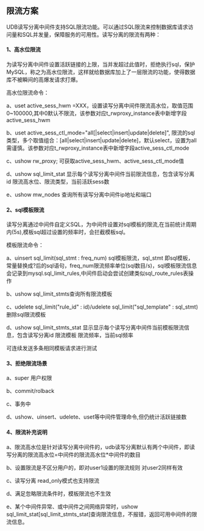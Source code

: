 ## 限流方案

UDB读写分离中间件支持SQL限流功能。可以通过SQL限流来控制数据库请求访问量和SQL并发量，保障服务的可用性。读写分离的限流有两种：

#### 1、高水位限流

为读写分离中间件设置活跃链接的上限，当并发超过此值时，拒绝执行sql，保护MySQL，称之为高水位限流，这样就给数据库加上了一层限流的功能，使得数据库不被瞬间的高爆发请求打爆。

高水位限流命令：


a、uset active_sess_hwm =XXX，设置读写分离中间件限流高水位，取值范围0~100000,其中0默认不限流，该参数对应t_rwproxy_instance表中新增字段active_sess_hwm



b、uset active_sess_ctl_mode="all[|select|insert|update|delete]", 限流的sql类型，多个取值组合：[all|select|insert|update|delete]，默认select，设置为all需谨慎。该参数对应t_rwproxy_instance表中新增字段active_sess_ctl_mode

c、ushow rw_proxy; 可获取active_sess_hwm、active_sess_ctl_mode值

d、ushow sql_limit_stat 显示每个读写分离中间件当前限流信息，包含读写分离id 限流高水位、限流类型，当前活跃sess数

e、ushow mw_nodes 查询所有读写分离中间件ip地址和端口


#### 2、sql模板限流

读写分离通过中间件自定义SQL，为中间件设置对sql模板的限流,在当前统计周期内(5s),模板sql超过设置的频率时，会拦截模板sql。

模板限流命令：

a、uinsert sql_limit(sql_stmt : freq_num) sql模板限流，sql_stmt 即sql模板，常量替换成?后的sql语句，freq_num限流频率单位(sql数目/s)，sql模板限流信息会记录到mysql.sql_limit_rules,中间件启动会尝试创建类似sql_route_rules表操作

b、ushow sql_limit_stmts查询所有限流模板

c、udelete sql_limit("rule_id" : id)/udelete sql_limit("sql_template" : sql_stmt) 删除sql限流模板

d、ushow sql_limit_stmts_stat 显示显示每个读写分离中间件当前模板限流信息，包含读写分离id 限流模板 限流频率，当前sql频率

可连续发送多条相同模板请求进行测试



#### 3、拒绝限流场景
a、super 用户权限

b、commit/rolback

c、事务中

d、ushow、uinsert、udelete、uset等中间件管理命令,但仍统计活跃链接数



#### 4、限流补充说明
a、限流高水位是针对读写分离中间件的，udb读写分离默认有两个中间件，即读写分离的限流高水位=中间件的限流高水位*中间件的数目

b、设置限流是不区分用户的，即对user1设置的限流规则 对user2同样有效

c、读写分离 read_only模式也支持限流

d、满足忽略限流条件时，模板限流也不生效

e、某个中间件异常、或中间件之间网络异常时，ushow sql_limit_stat[sql_limit_stmts_stat]查询限流信息，不报错，返回可用中间件的限流信息。
